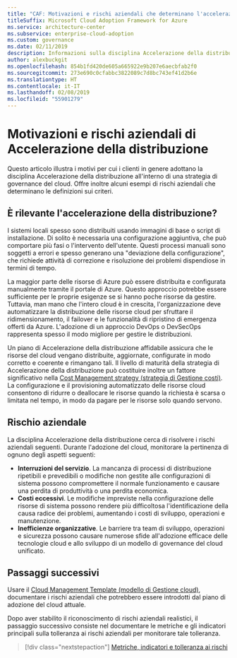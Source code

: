 ```yaml
---
title: "CAF: Motivazioni e rischi aziendali che determinano l'accelerazione della distribuzione"
titleSuffix: Microsoft Cloud Adoption Framework for Azure
ms.service: architecture-center
ms.subservice: enterprise-cloud-adoption
ms.custom: governance
ms.date: 02/11/2019
description: Informazioni sulla disciplina Accelerazione della distribuzione come parte di una strategia di governance del cloud.
author: alexbuckgit
ms.openlocfilehash: 854b1fd420de605a665922e9b207e6aecbfab2f0
ms.sourcegitcommit: 273e690c0cfabbc3822089c7d8bc743ef41d2b6e
ms.translationtype: HT
ms.contentlocale: it-IT
ms.lasthandoff: 02/08/2019
ms.locfileid: "55901279"
---
```

# <a name="deployment-acceleration-motivations-and-business-risks"></a>Motivazioni e rischi aziendali di Accelerazione della distribuzione

Questo articolo illustra i motivi per cui i clienti in genere adottano la disciplina Accelerazione della distribuzione all'interno di una strategia di governance del cloud. Offre inoltre alcuni esempi di rischi aziendali che determinano le definizioni sui criteri.

<!-- markdownlint-disable MD026 -->

## <a name="is-deployment-acceleration-relevant"></a>È rilevante l'accelerazione della distribuzione?

I sistemi locali spesso sono distribuiti usando immagini di base o script di installazione. Di solito è necessaria una configurazione aggiuntiva, che può comportare più fasi o l'intervento dell'utente. Questi processi manuali sono soggetti a errori e spesso generano una "deviazione della configurazione", che richiede attività di correzione e risoluzione dei problemi dispendiose in termini di tempo.

La maggior parte delle risorse di Azure può essere distribuita e configurata manualmente tramite il portale di Azure. Questo approccio potrebbe essere sufficiente per le proprie esigenze se si hanno poche risorse da gestire. Tuttavia, man mano che l'intero cloud è in crescita, l'organizzazione deve automatizzare la distribuzione delle risorse cloud per sfruttare il ridimensionamento, il failover e le funzionalità di ripristino di emergenza offerti da Azure. L'adozione di un approccio DevOps o DevSecOps rappresenta spesso il modo migliore per gestire le distribuzioni.

Un piano di Accelerazione della distribuzione affidabile assicura che le risorse del cloud vengano distribuite, aggiornate, configurate in modo corretto e coerente e rimangano tali. Il livello di maturità della strategia di Accelerazione della distribuzione può costituire inoltre un fattore significativo nella [Cost Management strategy (strategia di Gestione costi)](../cost-management/overview.md). La configurazione e il provisioning automatizzato delle risorse cloud consentono di ridurre o deallocare le risorse quando la richiesta è scarsa o limitata nel tempo, in modo da pagare per le risorse solo quando servono.

## <a name="business-risk"></a>Rischio aziendale

La disciplina Accelerazione della distribuzione cerca di risolvere i rischi aziendali seguenti. Durante l'adozione del cloud, monitorare la pertinenza di ognuno degli aspetti seguenti:

- **Interruzioni del servizio**. La mancanza di processi di distribuzione ripetibili e prevedibili o modifiche non gestite alle configurazioni di sistema possono compromettere il normale funzionamento e causare una perdita di produttività o una perdita economica.
- **Costi eccessivi**. Le modifiche impreviste nella configurazione delle risorse di sistema possono rendere più difficoltosa l'identificazione della causa radice dei problemi, aumentando i costi di sviluppo, operazioni e manutenzione.
- **Inefficienze organizzative**. Le barriere tra team di sviluppo, operazioni e sicurezza possono causare numerose sfide all'adozione efficace delle tecnologie cloud e allo sviluppo di un modello di governance del cloud unificato.

## <a name="next-steps"></a>Passaggi successivi

Usare il [Cloud Management Template (modello di Gestione cloud)](./template.md), documentare i rischi aziendali che potrebbero essere introdotti dal piano di adozione del cloud attuale.

Dopo aver stabilito il riconoscimento di rischi aziendali realistici, il passaggio successivo consiste nel documentare le metriche e gli indicatori principali sulla tolleranza ai rischi aziendali per monitorare tale tolleranza.

> [!div class="nextstepaction"]
> [Metriche, indicatori e tolleranza ai rischi](./metrics-tolerance.md)

